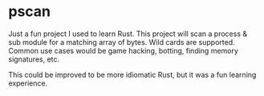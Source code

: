 # pscan
Just a fun project I used to learn Rust. This project will scan a process & sub module for a matching array of bytes. Wild cards are supported. Common use cases would be game hacking, botting, finding memory signatures, etc.

This could be improved to be more idiomatic Rust, but it was a fun learning experience.
